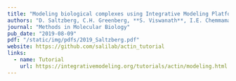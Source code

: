 ```yaml
---
title: "Modeling biological complexes using Integrative Modeling Platform, Biomolecular Simulations Series"
authors: "D. Saltzberg, C.H. Greenberg, **S. Viswanath**, I.E. Chemmama, B. Webb, R. Pellarin, I. Echeverria, A. Sali"
journal: "Methods in Molecular Biology"
pub_date: "2019-08-09" 
pdf: "/static/img/pdfs/2019_Saltzberg.pdf" 
website: https://github.com/salilab/actin_tutorial
links:
  - name: Tutorial
    url: https://integrativemodeling.org/tutorials/actin/modeling.html
---
```

